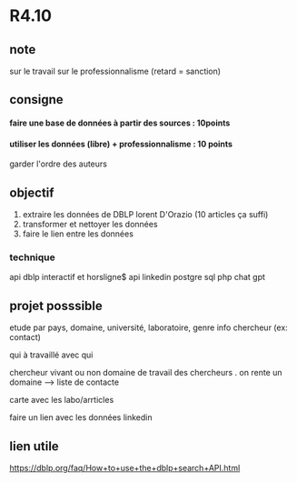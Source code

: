 # R4.10

## note
sur le travail
sur le professionnalisme (retard = sanction)


## consigne 
#### faire une base de données à partir des sources : 10points
#### utiliser les données (libre) + professionnalisme : 10 points 

garder l'ordre des auteurs



## objectif
1. extraire les données de DBLP lorent D'Orazio (10 articles ça suffi)
2. transformer et nettoyer les données
3. faire le lien entre les données



### technique
api dblp
interactif et horsligne$
api linkedin
postgre sql
php
chat gpt


## projet posssible 

etude par pays, domaine, université, laboratoire, genre
info chercheur (ex: contact)

qui à travaillé avec qui

chercheur vivant ou non
domaine de travail des chercheurs
. on rente un domaine --> liste de contacte

carte avec les labo/arrticles

faire un lien avec les données linkedin




## lien utile
https://dblp.org/faq/How+to+use+the+dblp+search+API.html